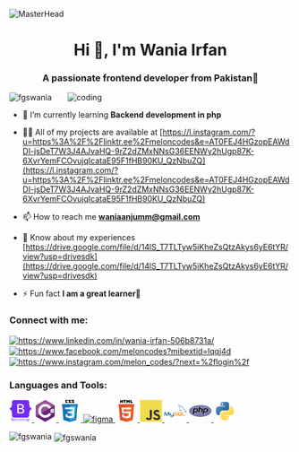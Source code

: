 ![MasterHead](https://img.freepik.com/premium-photo/anime-girl-working-her-computer-background-lofi-music_846334-1014.jpg?w=826)
<h1 align="center">Hi 👋, I'm Wania Irfan</h1>
<h3 align="center">A passionate frontend developer from Pakistan💖</h3>
<img align="right" alt="coding" width="400" src="https://cdnb.artstation.com/p/assets/images/images/036/125/405/original/igor-freitas-mesa.gif?1616779562">
<p align="left"> <img src="https://komarev.com/ghpvc/?username=fgswania&label=Profile%20views&color=0e75b6&style=flat" alt="fgswania" /> </p>

- 🌱 I’m currently learning **Backend development in php**

- 👨‍💻 All of my projects are available at [https://l.instagram.com/?u=https%3A%2F%2Flinktr.ee%2Fmeloncodes&e=AT0FEJ4HGzopEAWdDI-jsDeT7W3J4AJvaHQ-9rZ2dZMxNNsG36EENWy2hUgp87K-6XvrYemFCOvujqIcataE95F1fHB90KU_QzNbuZQ](https://l.instagram.com/?u=https%3A%2F%2Flinktr.ee%2Fmeloncodes&e=AT0FEJ4HGzopEAWdDI-jsDeT7W3J4AJvaHQ-9rZ2dZMxNNsG36EENWy2hUgp87K-6XvrYemFCOvujqIcataE95F1fHB90KU_QzNbuZQ)

- 📫 How to reach me **waniaanjumm@gmail.com**

- 📄 Know about my experiences [https://drive.google.com/file/d/14lS_T7TLTyw5iKheZsQtzAkys6yE6tYR/view?usp=drivesdk](https://drive.google.com/file/d/14lS_T7TLTyw5iKheZsQtzAkys6yE6tYR/view?usp=drivesdk)

- ⚡ Fun fact **I am a great learner🙌**

<h3 align="left">Connect with me:</h3>
<p align="left">
<a href="https://linkedin.com/in/https://www.linkedin.com/in/wania-irfan-506b8731a/" target="blank"><img align="center" src="https://raw.githubusercontent.com/rahuldkjain/github-profile-readme-generator/master/src/images/icons/Social/linked-in-alt.svg" alt="https://www.linkedin.com/in/wania-irfan-506b8731a/" height="30" width="40" /></a>
<a href="https://fb.com/https://www.facebook.com/meloncodes?mibextid=lqqj4d" target="blank"><img align="center" src="https://raw.githubusercontent.com/rahuldkjain/github-profile-readme-generator/master/src/images/icons/Social/facebook.svg" alt="https://www.facebook.com/meloncodes?mibextid=lqqj4d" height="30" width="40" /></a>
<a href="https://instagram.com/https://www.instagram.com/melon_codes/?next=%2flogin%2f" target="blank"><img align="center" src="https://raw.githubusercontent.com/rahuldkjain/github-profile-readme-generator/master/src/images/icons/Social/instagram.svg" alt="https://www.instagram.com/melon_codes/?next=%2flogin%2f" height="30" width="40" /></a>
</p>

<h3 align="left">Languages and Tools:</h3>
<p align="left"> <a href="https://getbootstrap.com" target="_blank" rel="noreferrer"> <img src="https://raw.githubusercontent.com/devicons/devicon/master/icons/bootstrap/bootstrap-plain-wordmark.svg" alt="bootstrap" width="40" height="40"/> </a> <a href="https://www.w3schools.com/cs/" target="_blank" rel="noreferrer"> <img src="https://raw.githubusercontent.com/devicons/devicon/master/icons/csharp/csharp-original.svg" alt="csharp" width="40" height="40"/> </a> <a href="https://www.w3schools.com/css/" target="_blank" rel="noreferrer"> <img src="https://raw.githubusercontent.com/devicons/devicon/master/icons/css3/css3-original-wordmark.svg" alt="css3" width="40" height="40"/> </a> <a href="https://www.figma.com/" target="_blank" rel="noreferrer"> <img src="https://www.vectorlogo.zone/logos/figma/figma-icon.svg" alt="figma" width="40" height="40"/> </a> <a href="https://www.w3.org/html/" target="_blank" rel="noreferrer"> <img src="https://raw.githubusercontent.com/devicons/devicon/master/icons/html5/html5-original-wordmark.svg" alt="html5" width="40" height="40"/> </a> <a href="https://developer.mozilla.org/en-US/docs/Web/JavaScript" target="_blank" rel="noreferrer"> <img src="https://raw.githubusercontent.com/devicons/devicon/master/icons/javascript/javascript-original.svg" alt="javascript" width="40" height="40"/> </a> <a href="https://www.mysql.com/" target="_blank" rel="noreferrer"> <img src="https://raw.githubusercontent.com/devicons/devicon/master/icons/mysql/mysql-original-wordmark.svg" alt="mysql" width="40" height="40"/> </a> <a href="https://www.php.net" target="_blank" rel="noreferrer"> <img src="https://raw.githubusercontent.com/devicons/devicon/master/icons/php/php-original.svg" alt="php" width="40" height="40"/> </a> <a href="https://www.python.org" target="_blank" rel="noreferrer"> <img src="https://raw.githubusercontent.com/devicons/devicon/master/icons/python/python-original.svg" alt="python" width="40" height="40"/> </a> </p>

<p><img align="left" src="https://github-readme-stats.vercel.app/api/top-langs?username=fgswania&show_icons=true&locale=en&layout=compact" alt="fgswania" /></p>

<p>&nbsp;<img align="center" src="https://github-readme-stats.vercel.app/api?username=fgswania&show_icons=true&locale=en" alt="fgswania" /></p>
